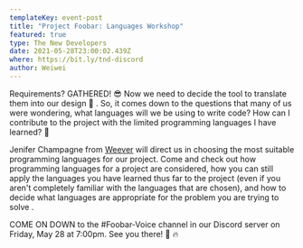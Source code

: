 ```yaml
---
templateKey: event-post
title: "Project Foobar: Languages Workshop"
featured: true
type: The New Developers
date: 2021-05-28T23:00:02.439Z
where: https://bit.ly/tnd-discord
author: Weiwei
---
```

Requirements? GATHERED! 😎 Now we need to decide the tool to translate them into our design 📲 . So, it comes down to the questions that many of us were wondering, what languages will we be using to write code?  How can I contribute to the project with the limited programming languages I have learned? 🤔 

Jenifer Champagne from [Weever](https://weeverapps.com/) will direct us in choosing the most suitable programming languages for our project. Come and check out how programming languages for a project are considered, how you can still apply the languages you have learned thus far to the project (even if you aren't completely familiar with the languages that are chosen), and how to decide what languages are appropriate for the problem you are trying to solve . 

COME ON DOWN to the #Foobar-Voice channel in our Discord server on Friday, May 28 at 7:00pm.
See you there! 🤩 🔥